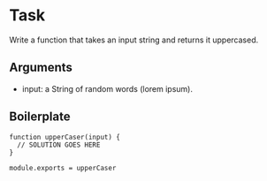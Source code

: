 # Task

Write a function that takes an input string and returns it uppercased.

## Arguments

* input: a String of random words (lorem ipsum).

## Boilerplate

```
function upperCaser(input) {
  // SOLUTION GOES HERE
}

module.exports = upperCaser
```